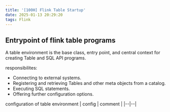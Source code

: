 ```yaml
---
title: '[100H] Flink Table Startup'
date: 2025-01-13 20:29:20
tags: Flink
---
```


## Entrypoint of flink table programs
A table environment is the base class, entry point, and central context for creating Table and SQL API programs.

responsibilites:
+ Connecting to external systems.
+ Registering and retrieving Tables and other meta objects from a catalog.
+ Executing SQL statements.
+ Offering further configuration options.

configuration of table environment
| config | comment |
|--|--|
